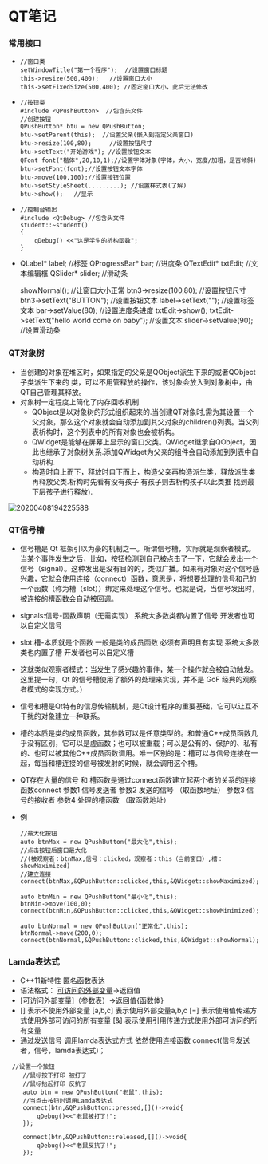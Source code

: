#  QT笔记

###  常用接口

* ```Qt
  //窗口类
  setWindowTitle("第一个程序");  //设置窗口标题
  this->resize(500,400);   //设置窗口大小
  this->setFixedSize(500,400); //固定窗口大小，此后无法修改
  
  ```

* ```QT
  //按钮类
  #include <QPushButton>  //包含头文件
  //创建按钮
  QPushButton* btu = new QPushButton;
  btu->setParent(this);  //设置父亲(嵌入到指定父亲窗口)
  btu->resize(100,80);     //设置按钮尺寸
  btu->setText("开始游戏"); //设置按钮文本
  QFont font("楷体",20,10,1);//设置字体对象(字体，大小，宽度/加粗，是否倾斜)
  btu->setFont(font);//设置按钮文本字体
  btu->move(100,100);//设置按钮位置
  btu->setStyleSheet(.........); //设置样式表(了解)
  btu->show();   //显示
  ```


* ```QT
  //控制台输出
  #include <QtDebug> //包含头文件
  student::~student()
  {
      qDebug() <<"这是学生的析构函数";
  }
  ```

* QLabel* label;       //标签
      QProgressBar* bar;   //进度条
      QTextEdit* txtEdit;  //文本编辑框
      QSlider* slider;     //滑动条

    showNormal();       			//让窗口大小正常
    btn3->resize(100,80);             		//设置按钮尺寸
    btn3->setText("BUTTON");         		 //设置按钮文本
    label->setText("");    		//设置标签文本
    bar->setValue(80);                		//设置进度条进度
    txtEdit->show();
    txtEdit->setText("hello world come on baby");  //设置文本
    slider->setValue(90);              	               //设置滑动条

###  QT对象树

*  当创建的对象在堆区时，如果指定的父亲是QObject派生下来的或者QObject子类派生下来的
   类，可以不用管释放的操作，该对象会放入到对象树中，由QT自己管理其释放。
*  对象树一定程度上简化了内存回收机制.
   * QObject是以对象树的形式组织起来的.当创建QT对象时,需为其设置一个父对象，那么这个对象就会自动添加到其父对象的children()列表。当父列表析构时，这个列表中的所有对象也会被析构。
   * QWidget是能够在屏幕上显示的窗口父类。QWidget继承自QObject，因此也继承了对象树关系.添加QWidget为父亲的组件会自动添加到列表中自动析构.
   * 构造时自上而下，释放时自下而上，构造父亲再构造派生类，释放派生类再释放父类.析构时先看有没有孩子 有孩子则去析构孩子以此类推 找到最下层孩子进行释放).

![20200408194225588](C:\Users\zyy\Downloads\20200408194225588.png)

###  QT信号槽

* 信号槽是 Qt 框架引以为豪的机制之一。所谓信号槽，实际就是观察者模式。当某个事件发生之后，比如，按钮检测到自己被点击了一下，它就会发出一个信号（signal）。这种发出是没有目的的，类似广播。如果有对象对这个信号感兴趣，它就会使用连接（connect）函数，意思是，将想要处理的信号和己的一个函数（称为槽（slot））绑定来处理这个信号。也就是说，当信号发出时，被连接的槽函数会自动被回调。

* signals:信号-函数声明（无需实现）  系统大多数类都内置了信号   开发者也可以自定义信号

* slot:槽-本质就是个函数  一般是类的成员函数  必须有声明且有实现  系统大多数类也内置了槽   开发者也可以自定义槽

* 这就类似观察者模式：当发生了感兴趣的事件，某一个操作就会被自动触发。这里提一句，Qt 的信号槽使用了额外的处理来实现，并不是 GoF 经典的观察者模式的实现方式。）

* 信号和槽是Qt特有的信息传输机制，是Qt设计程序的重要基础，它可以让互不干扰的对象建立一种联系。

* 槽的本质是类的成员函数，其参数可以是任意类型的。和普通C++成员函数几乎没有区别，它可以是虚函数；也可以被重载；可以是公有的、保护的、私有的、也可以被其他C++成员函数调用。唯一区别的是：槽可以与信号连接在一起，每当和槽连接的信号被发射的时候，就会调用这个槽。

* QT存在大量的信号 和 槽函数是通过connect函数建立起两个者的关系的连接函数connect
  参数1 信号发送者 
  参数2 发送的信号    （取函数地址）
  参数3 信号的接收者
  参数4 处理的槽函数  （取函数地址）

* 例

  ```QT
  //最大化按钮
  auto btnMax = new QPushButton("最大化",this);
  //点击按钮后窗口最大化
  //(被观察者：btnMax,信号：clicked，观察者：this（当前窗口）,槽：showMaximized)
  //建立连接
  connect(btnMax,&QPushButton::clicked,this,&QWidget::showMaximized);
  
  auto btnMin = new QPushButton("最小化",this);
  btnMin->move(100,0);
  connect(btnMin,&QPushButton::clicked,this,&QWidget::showMinimized);
  
  auto btnNormal = new QPushButton("正常化",this);
  btnNormal->move(200,0);
  connect(btnNormal,&QPushButton::clicked,this,&QWidget::showNormal);
  ```

###  Lamda表达式

* C++11新特性  匿名函数表达
* 语法格式： [可访问的外部变量](参数表)->返回值
* [可访问外部变量]（参数表）->返回值{函数体}
* [] 表示不使用外部变量
  [a,b,c] 表示使用外部变量a,b,c
  [=] 表示使用值传递方式使用外部可访问的所有变量
  [&] 表示使用引用传递方式使用外部可访问的所有变量
* 通过发送信号  调用lamda表达式方式
  依然使用连接函数
  connect(信号发送者，信号，lamda表达式)；

```QT
 //设置一个按钮
    //鼠标按下打印 被打了
    //鼠标抬起打印 反抗了
    auto btn = new QPushButton("老鼠",this);
    //当点击按钮时调用Lamda表达式
    connect(btn,&QPushButton::pressed,[]()->void{
        qDebug()<<"老鼠被打了!";
    });

    connect(btn,&QPushButton::released,[]()->void{
        qDebug()<<"老鼠反抗了!";
    });
```

